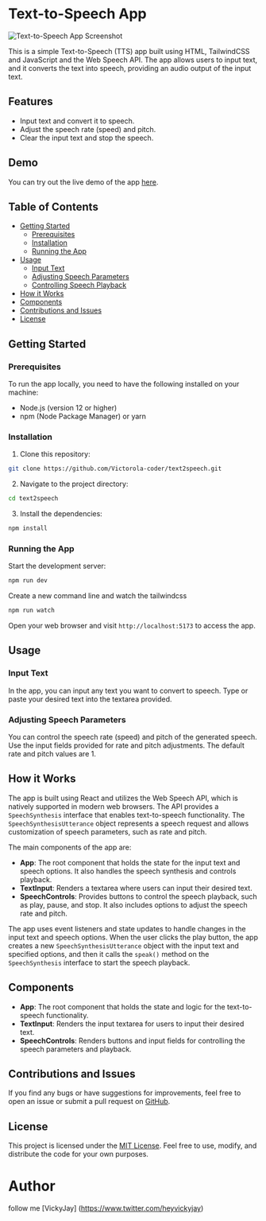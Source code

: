 # Text-to-Speech App

![Text-to-Speech App Screenshot](logo.png)

This is a simple Text-to-Speech (TTS) app built using HTML, TailwindCSS and JavaScript and the Web Speech API. The app allows users to input text, and it converts the text into speech, providing an audio output of the input text.

## Features

- Input text and convert it to speech.
- Adjust the speech rate (speed) and pitch.
- Clear the input text and stop the speech.

## Demo

You can try out the live demo of the app  [here](https://text2speech.vercel.app).

## Table of Contents

- [Getting Started](#getting-started)
  - [Prerequisites](#prerequisites)
  - [Installation](#installation)
  - [Running the App](#running-the-app)
- [Usage](#usage)
  - [Input Text](#input-text)
  - [Adjusting Speech Parameters](#adjusting-speech-parameters)
  - [Controlling Speech Playback](#controlling-speech-playback)
- [How it Works](#how-it-works)
- [Components](#components)
- [Contributions and Issues](#contributions-and-issues)
- [License](#license)

## Getting Started

### Prerequisites

To run the app locally, you need to have the following installed on your machine:

- Node.js (version 12 or higher)
- npm (Node Package Manager) or yarn

### Installation

1. Clone this repository:


```bash
git clone https://github.com/Victorola-coder/text2speech.git
```


2. Navigate to the project directory:

```bash
cd text2speech
```


3. Install the dependencies:

```bash
npm install
```


### Running the App

Start the development server:

```bash
npm run dev 
```

Create a new command line and watch the tailwindcss
```bash
npm run watch
```


Open your web browser and visit `http://localhost:5173` to access the app.

## Usage

### Input Text

In the app, you can input any text you want to convert to speech. Type or paste your desired text into the textarea provided.

### Adjusting Speech Parameters

You can control the speech rate (speed) and pitch of the generated speech. Use the input fields provided for rate and pitch adjustments. The default rate and pitch values are 1.

## How it Works

The app is built using React and utilizes the Web Speech API, which is natively supported in modern web browsers. The API provides a `SpeechSynthesis` interface that enables text-to-speech functionality. The `SpeechSynthesisUtterance` object represents a speech request and allows customization of speech parameters, such as rate and pitch.

The main components of the app are:

- **App**: The root component that holds the state for the input text and speech options. It also handles the speech synthesis and controls playback.
- **TextInput**: Renders a textarea where users can input their desired text.
- **SpeechControls**: Provides buttons to control the speech playback, such as play, pause, and stop. It also includes options to adjust the speech rate and pitch.

The app uses event listeners and state updates to handle changes in the input text and speech options. When the user clicks the play button, the app creates a new `SpeechSynthesisUtterance` object with the input text and specified options, and then it calls the `speak()` method on the `SpeechSynthesis` interface to start the speech playback.

## Components

- **App**: The root component that holds the state and logic for the text-to-speech functionality.
- **TextInput**: Renders the input textarea for users to input their desired text.
- **SpeechControls**: Renders buttons and input fields for controlling the speech parameters and playback.

## Contributions and Issues

If you find any bugs or have suggestions for improvements, feel free to open an issue or submit a pull request on [GitHub](https://victorola-coder/text2speech).

## License

This project is licensed under the [MIT License](LICENSE). Feel free to use, modify, and distribute the code for your own purposes.

# Author
 follow me [VickyJay] (https://www.twitter.com/heyvickyjay)
